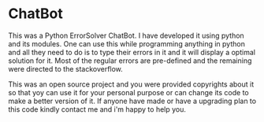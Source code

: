 # ChatBot

This was a Python ErrorSolver ChatBot. 
I have developed it using python and its modules.
One can use this while programming anything in python and all they need to do is to type their errors in it and it will display a optimal solution for it.
Most of the regular errors are pre-defined and the remaining were directed to the stackoverflow.

This was an open source project and you were provided copyrights about it so that yoy can use it for your personal purpose or can change its code to make a better version of it.
If anyone have made or have a upgrading plan to this code kindly contact me and i'm happy to help you.
